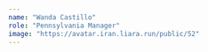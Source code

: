 ```yaml
---
name: "Wanda Castillo"
role: "Pennsylvania Manager"
image: "https://avatar.iran.liara.run/public/52"
---
```

